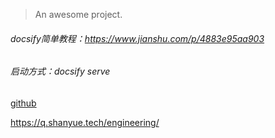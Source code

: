 
> An awesome project.
###### docsify简单教程：https://www.jianshu.com/p/4883e95aa903
###### 启动方式：docsify serve
[github](https://github.com/liuhuizhenqq/notes)


https://q.shanyue.tech/engineering/